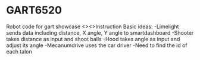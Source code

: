 # GART6520
Robot code for gart showcase
<><>Instruction
Basic ideas:
-Limelight sends data including distance, X angle, Y angle to smartdashboard
-Shooter takes distance as input and shoot balls
-Hood takes angle as input and adjust its angle
-Mecanumdrive uses the car driver
-Need to find the id of each talon 
